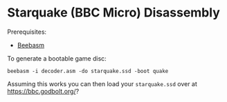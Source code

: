 # Starquake (BBC Micro) Disassembly


Prerequisites:

- [Beebasm](https://github.com/stardot/beebasm)


To generate a bootable game disc:

`beebasm -i decoder.asm -do starquake.ssd -boot quake`

Assuming this works you can then load your `starquake.ssd` over at https://bbc.godbolt.org/?
